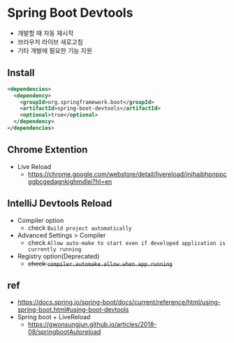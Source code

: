# Spring Boot Devtools
- 개발할 때 자동 재시작
- 브라우저 라이브 새로고침
- 기타 개발에 필요한 기능 지원

## Install
```xml
<dependencies>
  <dependency>
    <groupId>org.springframework.boot</groupId>
    <artifactId>spring-boot-devtools</artifactId>
    <optional>true</optional>
  </dependency>
</dependencies>
```

## Chrome Extention
- Live Reload
  - https://chrome.google.com/webstore/detail/livereload/jnihajbhpnppcggbcgedagnkighmdlei?hl=en

## IntelliJ Devtools Reload
- Compiler option
  - check `Build project automatically`
- Advanced Settings > Compiler
  - check `Allow auto-make to start even if developed application is currently running`
- Registry option(Deprecated)
  - ~~check `compiler.automake.allow.when.app.running`~~

## ref
- https://docs.spring.io/spring-boot/docs/current/reference/html/using-spring-boot.html#using-boot-devtools
- Spring boot + LiveReload
  - https://gwonsungjun.github.io/articles/2018-08/springbootAutoreload
